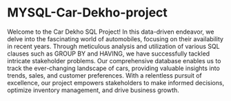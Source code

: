 # MYSQL-Car-Dekho-project
 Welcome to the Car Dekho SQL Project!
 In this data-driven endeavor, we delve into the fascinating world of automobiles, focusing on their availability in recent years. Through meticulous analysis and utilization of various SQL clauses such as GROUP BY and HAVING, we have successfully tackled intricate stakeholder problems. Our comprehensive database enables us to track the ever-changing landscape of cars, providing valuable insights into trends, sales, and customer preferences. With a relentless pursuit of excellence, our project empowers stakeholders to make informed decisions, optimize inventory management, and drive business growth.
